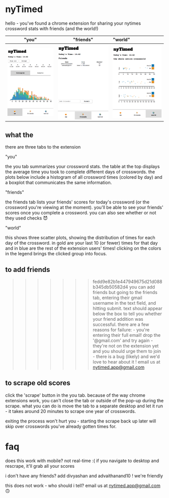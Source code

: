 # nyTimed 

hello - you've found a chrome extension for sharing your nytimes crossword stats with friends (and the world!)

"you"          |  "friends"			| "world"
:-------------------------:|:-------------------------:|:---------------
![](./1.png)  |  ![](./2.png) | ![](./3.png)

## what the

there are three tabs to the extension

"you"

the you tab summarizes your crossword stats. the table at the top displays the average time you took to complete different days of crosswords. the plots below include a histogram of all crossword times (colored by day) and a boxplot that communicates the same information.

"friends"

the friends tab lists your friends' scores for today's crossword (or the crossword you're viewing at the moment). you'll be able to see your friends' scores once you complete a crossword. you can also see whether or not they used checks 😈

"world"

this shows three scatter plots, showing the distribution of times for each day of the crossword. in gold are your last 10 (or fewer) times for that day and in blue are the rest of the extension users' times! clicking on the colors in the legend brings the clicked group into focus.


## to add friends
>>>>>>> fedd9e82b1e447949675d21d088b345db50582d4
you can add friends but going to the friends tab, entering their gmail username in the text field, and hitting submit. text should appear below the box to tell you whether your friend addition was successful. there are a few reasons for failure:
	- you're entering their full email! drop the '@gmail.com' and try again
	- they're not on the extension yet and you should urge them to join
	- there is a bug (likely) and we'd love to hear about it ! email us at nytimed.app@gmail.com

## to scrape old scores
click the 'scrape' button in the you tab. because of the way chrome extensions work, you can't close the tab or outside of the pop-up during the scrape. what you can do is move the tab to a separate desktop and let it run - it takes around 20 minutes to scrape one year of crosswords. 


exiting the process won't hurt you - starting the scrape back up later will skip over crosswords you've already gotten times for.

# faq
does this work with mobile?
not real-time :( if you navigate to desktop and rescrape, it'll grab all your scores

i don't have any friends?
add divyashan and advaithanand10 ! we're friendly 

this does not work - who should i tell?
email us at nytimed.app@gmail.com 🙃


